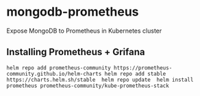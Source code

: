 # mongodb-prometheus
Expose MongoDB to Prometheus in Kubernetes cluster

## Installing Prometheus + Grifana 
`
helm repo add prometheus-community https://prometheus-community.github.io/helm-charts
helm repo add stable https://charts.helm.sh/stable 
helm repo update 
helm install prometheus prometheus-community/kube-prometheus-stack
`


